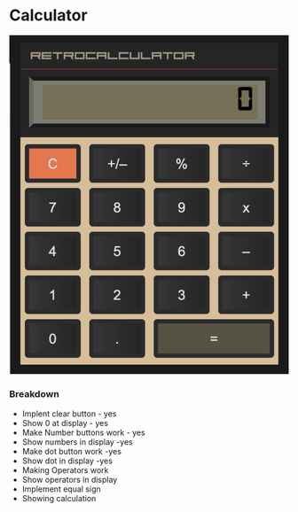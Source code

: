 # Calculator

![calculator](./assets/calc.png)

### Breakdown

- Implent clear button - yes
- Show 0 at display - yes
- Make Number buttons work - yes
- Show numbers in display -yes
- Make dot button work -yes
- Show dot in display -yes
- Making Operators work
- Show operators in display
- Implement equal sign
- Showing calculation
